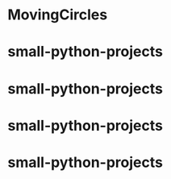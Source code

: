 # MovingCircles
# small-python-projects
# small-python-projects
# small-python-projects
# small-python-projects
